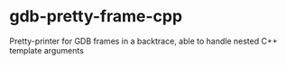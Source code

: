 # gdb-pretty-frame-cpp
Pretty-printer for GDB frames in a backtrace, able to handle nested C++ template arguments

